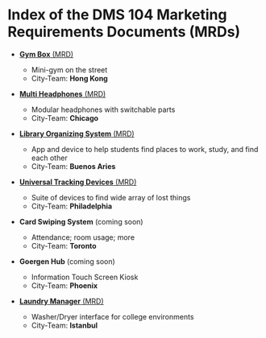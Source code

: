 # Index of the DMS 104 Marketing Requirements Documents (MRDs)

- [**Gym Box** (MRD)](gym-box.md)
  - Mini-gym on the street
  - City-Team: **Hong Kong**
- [**Multi Headphones** (MRD)](multi-headphones.md)
  - Modular headphones with switchable parts
  - City-Team: **Chicago**
- [**Library Organizing System** (MRD)](library-organizing-system.md)
  - App and device to help students find places to work, study, and find each other
  - City-Team: **Buenos Aries**
- [**Universal Tracking Devices** (MRD)](universal-tracking-devices.md)
  - Suite of devices to find wide array of lost things
  - City-Team: **Philadelphia**

- **Card Swiping System** (coming soon)
  - Attendance; room usage; more
  - City-Team: **Toronto**
- **Goergen Hub** (coming soon)
  - Information Touch Screen Kiosk
  - City-Team: **Phoenix**
- [**Laundry Manager** (MRD)](laundry-manager.md)
  - Washer/Dryer interface for college environments
  - City-Team: **Istanbul**